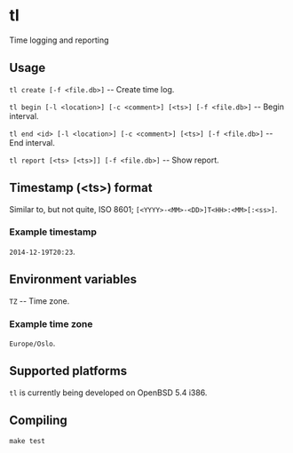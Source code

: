 # tl

Time logging and reporting

## Usage

`tl create [-f <file.db>]` -- Create time log.

`tl begin [-l <location>] [-c <comment>] [<ts>] [-f <file.db>]` -- Begin interval.

`tl end <id> [-l <location>] [-c <comment>] [<ts>] [-f <file.db>]` -- End interval.

`tl report [<ts> [<ts>]] [-f <file.db>]` -- Show report.

## Timestamp (&lt;ts&gt;) format

Similar to, but not quite, ISO 8601; `[<YYYY>-<MM>-<DD>]T<HH>:<MM>[:<ss>]`.

### Example timestamp

`2014-12-19T20:23`.

## Environment variables

`TZ` -- Time zone.

### Example time zone

`Europe/Oslo`.

## Supported platforms

`tl` is currently being developed on OpenBSD 5.4 i386.

## Compiling

```
make test
```
